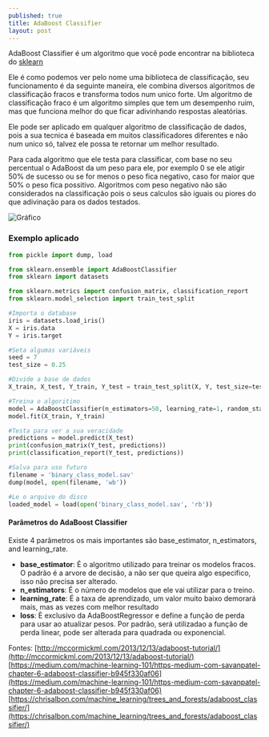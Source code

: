```yaml
---
published: true
title: AdaBoost Classifier
layout: post
---
```


AdaBoost Classifier é um algoritmo que você pode encontrar na biblioteca do [sklearn](http://scikit-learn.org/stable/modules/generated/sklearn.ensemble.AdaBoostClassifier.html)

Ele é como podemos ver pelo nome uma biblioteca de classificação, seu funcionamento é da seguinte maneira, ele combina diversos algoritmos de classificação fracos e transforma todos num unico forte. Um algoritmo de classificação fraco é um algoritmo simples que tem um desempenho ruim, mas que funciona melhor do que ficar adivinhando respostas aleatórias.

Ele pode ser aplicado em qualquer algoritmo de classificação de dados, pois a sua tecnica é baseada em muitos classificadores diferentes e não num unico só, talvez ele possa te retornar um melhor resultado.

Para cada algoritmo que ele testa para classificar, com base no seu percentual o AdaBoost da um peso para ele, por exemplo 0 se ele atigir 50% de sucesso ou se for menos o peso fica negativo, caso for maior que 50% o peso fica possitivo. Algoritmos com peso negativo não são considerados na classificação pois o seus calculos são iguais ou piores do que adivinação para os dados testados.

![Gráfico](http://chrisjmccormick.files.wordpress.com/2013/12/adaboost_alphacurve.png)

### Exemplo aplicado

```python
from pickle import dump, load

from sklearn.ensemble import AdaBoostClassifier
from sklearn import datasets

from sklearn.metrics import confusion_matrix, classification_report
from sklearn.model_selection import train_test_split

#Importa o database
iris = datasets.load_iris()
X = iris.data
Y = iris.target

#Seta algumas variáveis
seed = 7
test_size = 0.25

#Divide a base de dados
X_train, X_test, Y_train, Y_test = train_test_split(X, Y, test_size=test_size)

#Treina o algoritimo
model = AdaBoostClassifier(n_estimators=50, learning_rate=1, random_state=seed)
model.fit(X_train, Y_train)

#Testa para ver a sua veracidade
predictions = model.predict(X_test)
print(confusion_matrix(Y_test, predictions))
print(classification_report(Y_test, predictions))

#Salva para uso futuro
filename = 'binary_class_model.sav'
dump(model, open(filename, 'wb'))

#Le o arquivo do disco
loaded_model = load(open('binary_class_model.sav', 'rb'))

```
#### Parâmetros do AdaBoost Classifier

Existe 4 parâmetros os mais importantes são base_estimator, n_estimators, and learning_rate.

- **base_estimator**: É o algoritmo utilizado para treinar os modelos fracos. O padrão é a arvore de decisão, a não ser que queira algo especifico, isso não precisa ser alterado.
- **n_estimators**: É o número de modelos que ele vai utilizar para o treino.
- **learning_rate**: É a taxa de aprendizado, um valor muito baixo demorará mais, mas as vezes com melhor resultado
- **loss**: È exclusivo da AdaBoostRegressor e define a função de perda para usar ao atualizar pesos. Por padrão, será utilizadao a função de perda linear, pode ser alterada para quadrada ou exponencial.

Fontes:
[http://mccormickml.com/2013/12/13/adaboost-tutorial/](http://mccormickml.com/2013/12/13/adaboost-tutorial/)
[https://medium.com/machine-learning-101/https-medium-com-savanpatel-chapter-6-adaboost-classifier-b945f330af06](https://medium.com/machine-learning-101/https-medium-com-savanpatel-chapter-6-adaboost-classifier-b945f330af06)
[https://chrisalbon.com/machine_learning/trees_and_forests/adaboost_classifier/](https://chrisalbon.com/machine_learning/trees_and_forests/adaboost_classifier/)